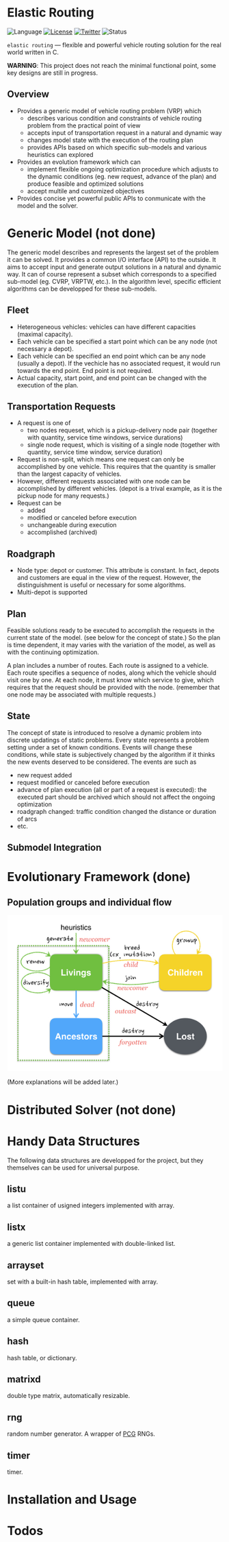 # Elastic Routing

![Language](https://img.shields.io/badge/language-C-lightgrey.svg?style=flat)
[![License](https://img.shields.io/badge/license-GPL-brightgreen.svg?style=flat)](http://mit-license.org)
[![Twitter](https://img.shields.io/badge/twitter-mrbeetle-blue.svg?style=flat)](http://twitter.com/mrbeetle)
![Status](https://img.shields.io/badge/status-under%20development-orange.svg?style=flat)

``elastic routing`` — flexible and powerful vehicle routing solution for the real world written in C.

**WARNING**: This project does not reach the minimal functional point, some key designs are still in progress.

## Overview

- Provides a generic model of vehicle routing problem (VRP) which
    - describes various condition and constraints of vehicle routing problem from the practical point of view
    - accepts input of transportation request in a natural and dynamic way
    - changes model state with the execution of the routing plan
    - provides APIs based on which specific sub-models and various heuristics can explored
- Provides an evolution framework which can
    - implement flexible ongoing optimization procedure which adjusts to the dynamic conditions (eg. new request, advance of the plan) and produce feasible and optimized solutions
    - accept multile and customized objectives
- Provides concise yet powerful public APIs to conmunicate with the model and the solver.

# Generic Model (not done)

The generic model describes and represents the largest set of the problem it can be solved. It provides a common I/O interface (API) to the outside. It aims to accept input and generate output solutions in a natural and dynamic way. It can of course represent a subset which corresponds to a specified sub-model (eg. CVRP, VRPTW, etc.). In the algorithm level, specific efficient algorithms can be developped for these sub-models.

## Fleet

- Heterogeneous vehicles: vehicles can have different capacities (maximal capacity).
- Each vehicle can be specified a start point which can be any node (not necessary a depot).
- Each vehicle can be specified an end point which can be any node (usually a depot). If the vechicle has no associated request, it would run towards the end point. End point is not required.
- Actual capacity, start point, and end point can be changed with the execution of the plan.

## Transportation Requests

- A request is one of
    - two nodes requeset, which is a pickup-delivery node pair (together with quantity, service time windows, service durations)
    - single node request, which is visiting of a single node (together with quantity, service time window, service duration)
- Request is non-split, which means one request can only be accomplished by one vehicle. This requires that the quantity is smaller than the largest capacity of vehicles.
- However, different requests associated with one node can be accomplished by different vehicles. (depot is a trival example, as it is the pickup node for many requests.)
- Request can be
    - added
    - modified or canceled before execution
    - unchangeable during execution
    - accomplished (archived)

## Roadgraph

- Node type: depot or customer. This attribute is constant. In fact, depots and customers are equal in the view of the request. However, the distinguishment is useful or necessary for some algorithms.
- Multi-depot is supported

## Plan

Feasible solutions ready to be executed to accomplish the requests in the current state of the model. (see below for the concept of state.) So the plan is time dependent, it may varies with the variation of the model, as well as with the continuing optimization.

A plan includes a number of routes. Each route is assigned to a vehicle. Each route specifies a sequence of nodes, along which the vehicle should visit one by one. At each node, it must know which service to give, which requires that the request should be provided with the node. (remember that one node may be associated with multiple requests.)

## State

The concept of state is introduced to resolve a dynamic problem into discrete updatings of static problems. Every state represents a problem setting under a set of known conditions. Events will change these conditions, while state is subjectively changed by the algorithm if it thinks the new events deserved to be considered. The events are such as

- new request added
- request modified or canceled before execution
- advance of plan execution (all or part of a request is executed): the executed part should be archived which should not affect the ongoing optimization
- roadgraph changed: traffic condition changed the distance or duration of arcs
- etc.

## Submodel Integration


# Evolutionary Framework (done)

## Population groups and individual flow

![population groups and individual flow](https://raw.githubusercontent.com/herrkaefer/elastic-routing/master/doc/evol-population.png)

(More explanations will be added later.)

# Distributed Solver (not done)


# Handy Data Structures

The following data structures are developped for the project, but they themselves can be used for universal purpose.

## listu

a list container of usigned integers implemented with array.

## listx

a generic list container implemented with double-linked list.

## arrayset

set with a built-in hash table, implemented with array.

## queue

a simple queue container.

## hash

hash table, or dictionary.

## matrixd

double type matrix, automatically resizable.

## rng

random number generator. A wrapper of [PCG](http://www.pcg-random.org/) RNGs.

## timer

timer.

# Installation and Usage


# Todos

